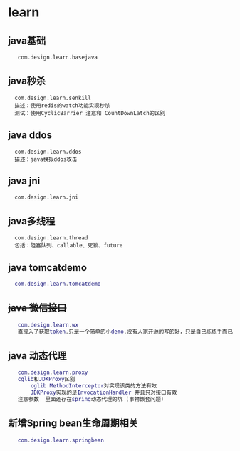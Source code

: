 # learn
 ## java基础 
  ```
     com.design.learn.basejava   
  ```
 ## **java秒杀** 
  ```    
    com.design.learn.senkill
    描述：使用redis的watch功能实现秒杀
    测试：使用CyclicBarrier 注意和 CountDownLatch的区别
  ```    
 ## java ddos 
  ```
    com.design.learn.ddos
    描述：java模拟ddos攻击 
  ```
 ## java jni 
  ```
    com.design.learn.jni  
  ```
 ## java多线程  
  ``` 
    com.design.learn.thread   
    包括：阻塞队列、callable、死锁、future  
  ```
 ## **java tomcatdemo**  
  ``` lua 
    com.design.learn.tomcatdemo
  ```
  
 ## ~~java 微信接口~~   
 ``` lua  
    com.design.learn.wx  
    直接入了获取token,只是一个简单的小demo,没有人家开源的写的好，只是自己练练手而已
 ```
 
 ## java 动态代理
 ``` lua   
    com.design.learn.proxy   
    cglib和JDKProxy区别  
        cglib MethodInterceptor对实现该类的方法有效  
        JDKProxy实现的是InvocationHandler 并且只对接口有效 
    注意参数  里面还存在spring动态代理的坑 (事物嵌套问题) 
 ```
  
     
 ## **新增Spring bean生命周期相关**
 ``` lua
    com.design.learn.springbean
 ```

